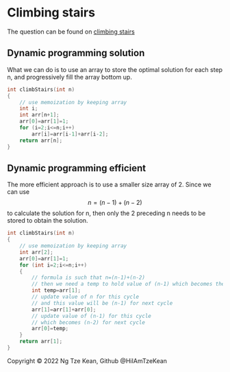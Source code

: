 # Climbing stairs

The question can be found on [climbing stairs](https://leetcode.com/problems/climbing-stairs/)

## Dynamic programming solution

What we can do is to use an array to store the optimal solution for each step n, and progressively fill the array bottom up.

```c
int climbStairs(int n)
{
    // use memoization by keeping array
    int i;
    int arr[n+1];
    arr[0]=arr[1]=1;
    for (i=2;i<=n;i++)
        arr[i]=arr[i-1]+arr[i-2];
    return arr[n];
}
```

## Dynamic programming efficient

The more efficient approach is to use a smaller size array of 2. Since we can use
$$n=(n-1)+(n-2)$$
to calculate the solution for n, then only the 2 preceding n needs to be stored to obtain the solution.

```c
int climbStairs(int n)
{
    // use memoization by keeping array
    int arr[2];
    arr[0]=arr[1]=1;
    for (int i=2;i<=n;i++)
    {
        // formula is such that n=(n-1)+(n-2)
        // then we need a temp to hold value of (n-1) which becomes the next (n-2)
        int temp=arr[1];
        // update value of n for this cycle
        // and this value will be (n-1) for next cycle
        arr[1]=arr[1]+arr[0];
        // update value of (n-1) for this cycle
        // which becomes (n-2) for next cycle
        arr[0]=temp;
    }
    return arr[1];
}
```

Copyright © 2022 Ng Tze Kean, Github @HiIAmTzeKean
